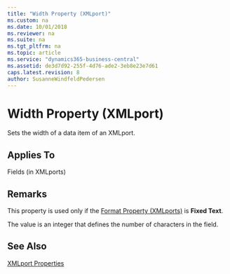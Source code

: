 ```yaml
---
title: "Width Property (XMLport)"
ms.custom: na
ms.date: 10/01/2018
ms.reviewer: na
ms.suite: na
ms.tgt_pltfrm: na
ms.topic: article
ms.service: "dynamics365-business-central"
ms.assetid: de3d7d92-255f-4d76-ade2-3eb8e23e7d61
caps.latest.revision: 8
author: SusanneWindfeldPedersen
---
```


 

# Width Property (XMLport)
Sets the width of a data item of an XMLport.  
  
## Applies To  
 Fields \(in XMLports\)  
  
## Remarks  
 This property is used only if the [Format Property \(XMLports\)](devenv-format-xmlports-property.md) is **Fixed Text**.  
  
 The value is an integer that defines the number of characters in the field.  
  
## See Also  
 [XMLport Properties](devenv-xmlport-properties.md)